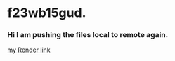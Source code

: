 # f23wb15gud.
### Hi I am pushing the files local to remote again.
[my Render link](https://f23wb15gude.onrender.com)
